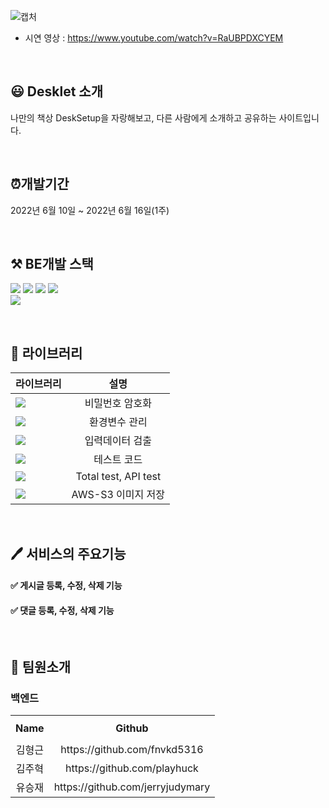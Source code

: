![캡처](https://user-images.githubusercontent.com/72438873/183720983-d7ab4861-8451-4fd3-b877-9e3bd3c3cffa.PNG)

- 시연 영상 : https://www.youtube.com/watch?v=RaUBPDXCYEM

<br>

## 😃 Desklet 소개
나만의 책상 DeskSetup을 자랑해보고, 다른 사람에게 소개하고 공유하는 사이트입니다.

<br>

## ⏰개발기간
2022년 6월 10일 ~ 2022년 6월 16일(1주)

<br>

## ⚒️ BE개발 스택

![](https://img.shields.io/badge/node.js-339933?style=for-the-badge&logo=Node.js&logoColor=white)
![](https://img.shields.io/badge/express-000000?style=for-the-badge&logo=express&logoColor=white)
![](https://img.shields.io/badge/javascript-F7DF1E?style=for-the-badge&logo=javascript&logoColor=black)
![](https://img.shields.io/badge/amazonaws-232F3E?style=for-the-badge&logo=amazonaws&logoColor=white)\
<img src="https://img.shields.io/badge/mongoDB-47A248?style=for-the-badge&logo=MongoDB&logoColor=white">

<br>

## 📖 라이브러리

라이브러리 | 설명
---|:---:
<img src='https://img.shields.io/badge/bcrypt-5.0.1-lightgrey'> | 비밀번호 암호화
<img src='https://img.shields.io/badge/dotenv-16.0.1-lightgrey'>  | 환경변수 관리
<img src='https://img.shields.io/badge/joi-17.6.0-lightgrey'>  | 입력데이터 검출
<img src='https://img.shields.io/badge/jest-28.1.1-lightgrey'>  | 테스트 코드
<img src='https://img.shields.io/badge/supertest-6.2.3-lightgrey'>  | Total test, API test
<img src='https://img.shields.io/badge/multer--s3-2.10.0-lightgrey'>  | AWS-S3 이미지 저장



<br>

## 🖊 서비스의 주요기능

#### ✅ **게시글 등록, 수정, 삭제 기능**
#### ✅ **댓글 등록, 수정, 삭제 기능**

<br>

## 📌 팀원소개
### 백엔드
<table width = "200" style="text-align:center;" >
  <tr>
    <th height = "40"> Name</th>
    <th height = "40"> Github</th>
  </tr>
  <tr>
    <td> 김형근 </td>
    <td> https://github.com/fnvkd5316 </td>
  </tr>
  <tr>
    <td> 김주혁 </td>
    <td> https://github.com/playhuck </td>
  </tr>
  <tr>
    <td> 유승재 </td>
    <td> https://github.com/jerryjudymary </td>
  </tr>
</table>
